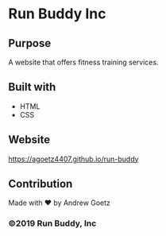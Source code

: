 # Run Buddy Inc

## Purpose
A website that offers fitness training services.

## Built with
* HTML
* CSS

## Website
https://agoetz4407.github.io/run-buddy

## Contribution
Made with ❤️ by Andrew Goetz

### ©️2019 Run Buddy, Inc

